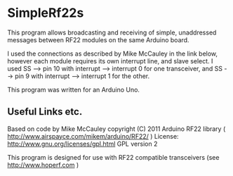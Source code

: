 SimpleRf22s
===========
This program allows broadcasting and receiving of simple, unaddressed messages between RF22 modules on the same Arduino board.

I used the connections as described by Mike McCauley in the link below, however each module requires its own interrupt line, and slave select. I used SS --> pin 10 with interrupt --> interrupt 0 for one transceiver, and SS --> pin 9 with interrupt --> interrupt 1 for the other.

This program was written for an Arduino Uno.

Useful Links etc.
-----------------
Based on code by Mike McCauley copyright (C) 2011 Arduino RF22 library ( http://www.airspayce.com/mikem/arduino/RF22/ ) License: http://www.gnu.org/licenses/gpl.html GPL version 2

This program is designed for use with RF22 compatible transceivers (see http://www.hoperf.com )
